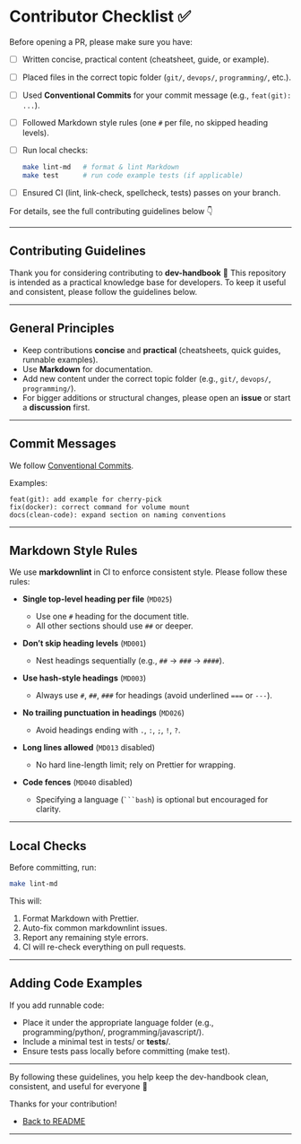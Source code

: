 # Contributor Checklist ✅

Before opening a PR, please make sure you have:

- [ ] Written concise, practical content (cheatsheet, guide, or example).
- [ ] Placed files in the correct topic folder (`git/`, `devops/`, `programming/`, etc.).
- [ ] Used **Conventional Commits** for your commit message (e.g., `feat(git): ...`).
- [ ] Followed Markdown style rules (one `#` per file, no skipped heading levels).
- [ ] Run local checks:

  ```bash
  make lint-md   # format & lint Markdown
  make test      # run code example tests (if applicable)
  ```

- [ ] Ensured CI (lint, link-check, spellcheck, tests) passes on your branch.

For details, see the full contributing guidelines below 👇

---

## Contributing Guidelines

Thank you for considering contributing to **dev-handbook** 🙌 This repository is intended as a
practical knowledge base for developers. To keep it useful and consistent, please follow the
guidelines below.

---

## General Principles

- Keep contributions **concise** and **practical** (cheatsheets, quick guides, runnable examples).
- Use **Markdown** for documentation.
- Add new content under the correct topic folder (e.g., `git/`, `devops/`, `programming/`).
- For bigger additions or structural changes, please open an **issue** or start a **discussion**
  first.

---

## Commit Messages

We follow [Conventional Commits](https://www.conventionalcommits.org/).

Examples:

```
feat(git): add example for cherry-pick
fix(docker): correct command for volume mount
docs(clean-code): expand section on naming conventions
```

---

## Markdown Style Rules

We use **markdownlint** in CI to enforce consistent style. Please follow these rules:

- **Single top-level heading per file** (`MD025`)
  - Use one `#` heading for the document title.
  - All other sections should use `##` or deeper.

- **Don’t skip heading levels** (`MD001`)
  - Nest headings sequentially (e.g., `##` → `###` → `####`).

- **Use hash-style headings** (`MD003`)
  - Always use `#`, `##`, `###` for headings (avoid underlined `===` or `---`).

- **No trailing punctuation in headings** (`MD026`)
  - Avoid headings ending with `.`, `:`, `;`, `!`, `?`.

- **Long lines allowed** (`MD013` disabled)
  - No hard line-length limit; rely on Prettier for wrapping.

- **Code fences** (`MD040` disabled)
  - Specifying a language (` ```bash `) is optional but encouraged for clarity.

---

## Local Checks

Before committing, run:

```bash
make lint-md
```

This will:

1. Format Markdown with Prettier.
2. Auto-fix common markdownlint issues.
3. Report any remaining style errors.
4. CI will re-check everything on pull requests.

---

## Adding Code Examples

If you add runnable code:

- Place it under the appropriate language folder (e.g., programming/python/,
  programming/javascript/).
- Include a minimal test in tests/ or **tests**/.
- Ensure tests pass locally before committing (make test).

---

By following these guidelines, you help keep the dev-handbook clean, consistent, and useful for
everyone 🚀

Thanks for your contribution!

- [Back to README](README.md)

---
